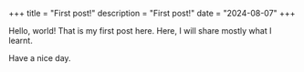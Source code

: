 +++ 
title = "First post!"
description = "First post!"
date = "2024-08-07"
+++

Hello, world! That is my first post here. Here, I will share mostly what I learnt.

Have a nice day.
